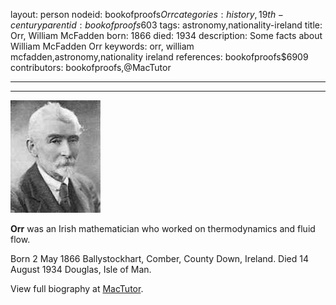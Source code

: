 layout: person
nodeid: bookofproofs$Orr
categories: history,19th-century
parentid: bookofproofs$603
tags: astronomy,nationality-ireland
title: Orr, William McFadden
born: 1866
died: 1934
description: Some facts about William McFadden Orr
keywords: orr, william mcfadden,astronomy,nationality ireland
references: bookofproofs$6909
contributors: bookofproofs,@MacTutor

---


---

![Orr.jpg](https://github.com/bookofproofs/bookofproofs.github.io/blob/main/_sources/_assets/images/portraits/Orr.jpg?raw=true)

**Orr** was an Irish mathematician who worked on thermodynamics and fluid flow.

Born 2 May 1866 Ballystockhart, Comber, County Down, Ireland. Died 14 August 1934 Douglas, Isle of Man.


View full biography at [MacTutor](https://mathshistory.st-andrews.ac.uk/Biographies/Orr/).